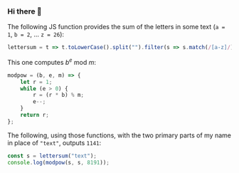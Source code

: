 ### Hi there 👋

The following JS function provides the sum of the letters in some text (`a = 1`, `b = 2`, ... `z = 26`):
```js
lettersum = t => t.toLowerCase().split("").filter(s => s.match(/[a-z]/)).map(l => l.codePointAt(0) - 96).reduce((a, b) => a + b);
```

This one computes <var>b</var><sup><var>e</var></sup> mod <var>m</var>:
```js
modpow = (b, e, m) => {
    let r = 1;
    while (e > 0) {
        r = (r * b) % m;
        e--;
    }
    return r;
};
```

The following, using those functions, with the two primary parts of my name in place of `"text"`, outputs `1141`:
```js
const s = lettersum("text");
console.log(modpow(s, s, 8191));
```

<!--
**vkcz/vkcz** is a ✨ _special_ ✨ repository because its `README.md` (this file) appears on your GitHub profile.

Here are some ideas to get you started:

- 🔭 I’m currently working on ...
- 🌱 I’m currently learning ...
- 👯 I’m looking to collaborate on ...
- 🤔 I’m looking for help with ...
- 💬 Ask me about ...
- 📫 How to reach me: ...
- 😄 Pronouns: ...
- ⚡ Fun fact: ...
-->
